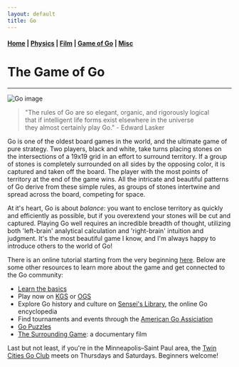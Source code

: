 ```yaml
---
layout: default
title: Go
---
```


#### [Home](index.md) | [Physics](physics.md) | [Film](film.md) | [Game of Go](go.md) | [Misc](misc.md)

# The Game of Go
---

![Go image](/images/go_image2.png)


> "The rules of Go are so elegant, organic, and rigorously logical    
that if intelligent life forms exist elsewhere in the universe   
they almost certainly play Go." - Edward Lasker

Go is one of the oldest board games in the world, and the ultimate game of pure strategy. Two players, black and white, take turns placing stones on the intersections of a 19x19 grid in an effort to surround territory. If a group of stones is completely surrounded on all sides by the opposing color, it is captured and taken off the board. The player with the most points of territory at the end of the game wins.
All the intricate and beautiful patterns of Go derive from these simple rules, as groups of stones intertwine and spread across the board, competing for space.

At it's heart, Go is about *balance*: you want to enclose territory as quickly and efficiently as possible, but if you overextend your stones will be cut and captured. Playing Go well requires an incredible breadth of thought, utilizing both 'left-brain' analytical calculation and 'right-brain' intuition and judgment. It's the most beautiful game I know, and I'm always happy to introduce others to the world of Go!

There is an online tutorial starting from the very beginning [here](https://playgo.to/index.html#/en/intro). Below are some other resources to learn more about the game and get connected to the Go community:

- [Learn the basics](https://senseis.xmp.net/?RulesOfGoIntroductory)
- Play now on [KGS](http://gokgs.com) or [OGS](http://online-go.com)
- Explore Go history and culture on [Sensei's Library](https://senseis.xmp.net), the online Go encyclopedia
- Find tournaments and events through the [American Go Assiciation](https://www.usgo.org)
- [Go Puzzles](https://www.goproblems.com)
- [The Surrounding Game](https://www.surroundinggamemovie.com/): a documentary film

Last but not least, if you're in the Minneapolis–Saint Paul area, the [Twin Cities Go Club](https://baduk.club/club/twincities) meets on Thursdays and Saturdays. Beginners welcome!
